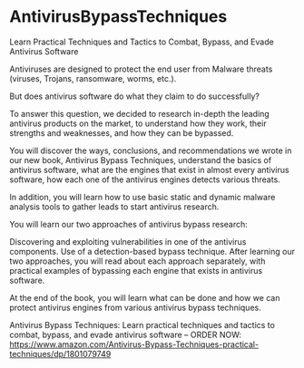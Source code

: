 # AntivirusBypassTechniques
Learn Practical Techniques and Tactics to Combat, Bypass, and Evade Antivirus Software

Antiviruses are designed to protect the end user from Malware threats (viruses, Trojans, ransomware, worms, etc.).

But does antivirus software do what they claim to do successfully?

To answer this question, we decided to research in-depth the leading antivirus products on the market, to understand how they work, their strengths and weaknesses, and how they can be bypassed.

You will discover the ways, conclusions, and recommendations we wrote in our new book, Antivirus Bypass Techniques, understand the basics of antivirus software, what are the engines that exist in almost every antivirus software, how each one of the antivirus engines detects various threats.

In addition, you will learn how to use basic static and dynamic malware analysis tools to gather leads to start antivirus research.

You will learn our two approaches of antivirus bypass research:

Discovering and exploiting vulnerabilities in one of the antivirus components.
Use of a detection-based bypass technique.
After learning our two approaches, you will read about each approach separately, with practical examples of bypassing each engine that exists in antivirus software.

At the end of the book, you will learn what can be done and how we can protect antivirus engines from various antivirus bypass techniques.

Antivirus Bypass Techniques: Learn practical techniques and tactics to combat, bypass, and evade antivirus software – ORDER NOW: https://www.amazon.com/Antivirus-Bypass-Techniques-practical-techniques/dp/1801079749
